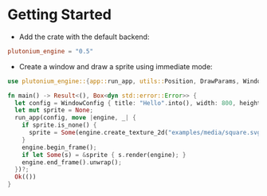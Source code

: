 # Getting Started

- Add the crate with the default backend:
```toml
plutonium_engine = "0.5"
```
- Create a window and draw a sprite using immediate mode:
```rust
use plutonium_engine::{app::run_app, utils::Position, DrawParams, WindowConfig};

fn main() -> Result<(), Box<dyn std::error::Error>> {
  let config = WindowConfig { title: "Hello".into(), width: 800, height: 600 };
  let mut sprite = None;
  run_app(config, move |engine, _| {
    if sprite.is_none() {
      sprite = Some(engine.create_texture_2d("examples/media/square.svg", Position { x: 100.0, y: 100.0 }, 1.0));
    }
    engine.begin_frame();
    if let Some(s) = &sprite { s.render(engine); }
    engine.end_frame().unwrap();
  })?;
  Ok(())
}
```

